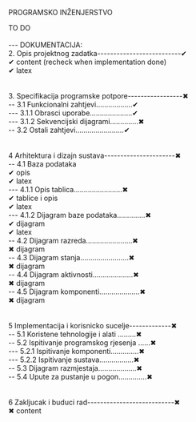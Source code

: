 PROGRAMSKO INŽENJERSTVO

TO DO                                                               <br/>
                                                                    <br/>
--- DOKUMENTACIJA:                                                  <br/>
2. Opis projektnog zadatka--------------------------✔              <br/>
✔ content (recheck when implementation done)                       <br/>
✔ latex                                                            <br/>
                                                                    <br/>
                                                                    <br/>
3. Specifikacija programske potpore-----------------✖              <br/>
-- 3.1 Funkcionalni zahtjevi..................✔                    <br/>
--- 3.1.1 Obrasci uporabe.....................✔                    <br/>
--- 3.1.2 Sekvencijski dijagrami..............✖                    <br/>
-- 3.2 Ostali zahtjevi........................✔                    <br/>
                                                                    <br/>
                                                                    <br/>
4 Arhitektura i dizajn sustava----------------------✖              <br/>
-- 4.1 Baza podataka                                               <br/>
✔ opis                                                            <br/>
✔ latex  <br/>
--- 4.1.1 Opis tablica........................✖                    <br/>
✔ tablice i opis                                                       
✔ latex <br/>
--- 4.1.2 Dijagram baze podataka..............✖                    <br/>
✔ dijagram                                                        <br/>
✔ latex <br/>
-- 4.2 Dijagram razreda.......................✖                    <br/>
✖ dijagram                                                         <br/>
-- 4.3 Dijagram stanja........................✖                    <br/>
✖ dijagram                                                         <br/>
-- 4.4 Dijagram aktivnosti....................✖                    <br/>
✖ dijagram                                                         <br/>
-- 4.5 Dijagram komponenti....................✖                    <br/>
✖ dijagram                                                         <br/>
                                                                    <br/>
                                                                    <br/>
5 Implementacija i korisnicko sucelje-------------✖                <br/>
-- 5.1 Koristene tehnologije i alati .........✖                    <br/>
-- 5.2 Ispitivanje programskog rjesenja ......✖                    <br/>
--- 5.2.1 Ispitivanje komponenti..............✖                    <br/>
--- 5.2.2 Ispitivanje sustava.................✖                    <br/>
-- 5.3 Dijagram razmjestaja...................✖                    <br/>
-- 5.4 Upute za pustanje u pogon..............✖                    <br/>
                                                                    <br/>
                                                                    <br/>
6 Zakljucak i buduci rad---------------------------✖               <br/>
✖ content                                                          <br/>
                                                                    <br/>
